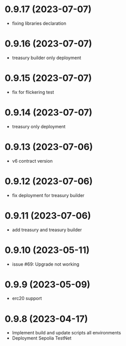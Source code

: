 # 0.9.17 (2023-07-07)

- fixing libraries declaration

# 0.9.16 (2023-07-07)

- treasury builder only deployment

# 0.9.15 (2023-07-07)

- fix for flickering test

# 0.9.14 (2023-07-07)

- treasury only deployment

# 0.9.13 (2023-07-06)

- v6 contract version

# 0.9.12 (2023-07-06)

- fix deployment for treasury builder

# 0.9.11 (2023-07-06)

- add treasury and treasury builder

# 0.9.10 (2023-05-11)

- issue #69: Upgrade not working

# 0.9.9 (2023-05-09)

- erc20 support

# 0.9.8 (2023-04-17)

- Implement build and update scripts all environments
- Deployment Sepolia TestNet
